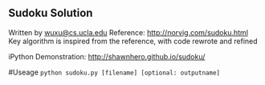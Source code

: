 Sudoku Solution
---
Written by wuxu@cs.ucla.edu
Reference: http://norvig.com/sudoku.html
Key algorithm is inspired from the reference, with code rewrote and refined

iPython Demonstration:
http://shawnhero.github.io/sudoku/

#Useage
`python sudoku.py [filename] [optional: outputname]`